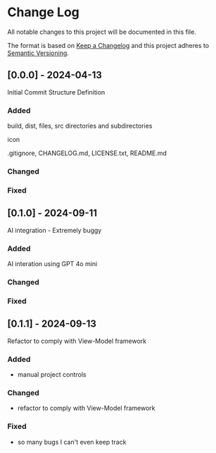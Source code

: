 # Change Log
All notable changes to this project will be documented in this file.
 
The format is based on [Keep a Changelog](http://keepachangelog.com/)
and this project adheres to [Semantic Versioning](http://semver.org/).
 
## [0.0.0] - 2024-04-13
  
Initial Commit
Structure Definition
 
### Added

build, dist, files, src directories and subdirectories

icon

.gitignore, CHANGELOG.md, LICENSE.txt, README.md
 
### Changed

### Fixed

## [0.1.0] - 2024-09-11
  
AI integration - Extremely buggy
 
### Added

AI interation using GPT 4o mini
 
### Changed

### Fixed

## [0.1.1] - 2024-09-13
  
Refactor to comply with View-Model framework
 
### Added

- manual project controls

### Changed

- refactor to comply with View-Model framework

### Fixed

- so many bugs I can't even keep track

